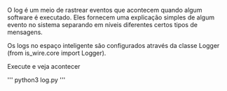 O log é um meio de rastrear eventos que acontecem quando algum software é executado. Eles fornecem uma explicação simples de algum evento no sistema separando em níveis diferentes certos tipos de mensagens.

Os logs no espaço inteligente são configurados através da classe Logger (from is_wire.core import Logger).

Execute e veja acontecer

'''
python3 log.py
'''
